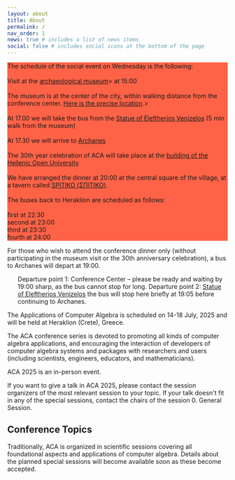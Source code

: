 ```yaml
---
layout: about
title: About
permalink: /
nav_order: 1
news: true # includes a list of news items
social: false # includes social icons at the bottom of the page
---
```


<p style="background-color:Tomato;">
The schedule of the social event on Wednesday is the following: 
<br><br>
Visit at the <a href="https://heraklionmuseum.gr/en/" target="_blank">archaeological museum<a>> at 15:00 
<br><br>
The museum is at the center of the city, within walking distance from the conference center. 
<a href="https://maps.app.goo.gl/cV7Qv1EZHEdg5BzKA" target="_blank"> Here is the precise location</a>.>
<br><br>
At 17.00 we will take the bus from the 
<a href="https://maps.app.goo.gl/CkBeYPe6Fv6fnZrp7" target="_blank">Statue of Eleftherios Venizelos</a> (5 min walk from the museum) 
<br><br>
At 17.30 we will arrive to <a href="https://en.wikipedia.org/wiki/Archanes" target="_blank"> Archanes</a> 
<br><br>
The 30th year celebration of ACA will take place at the 
<a href="https://maps.app.goo.gl/gWfS1ysMzPBP8zBy6" target="_blank">building of the Hellenic Open University</a>
<br><br>
We have arranged the dinner at 20:00 at the central square of the village, at a tavern called 
<a href="https://maps.app.goo.gl/2XAXHw5RfAqkcWxV7" target="_blank">SPITIKO (ΣΠΙΤΙΚΟ)</a>.
<br><br>
The buses back to Heraklion are scheduled as follows: 
<br><br>
first at 22:30
<br>
second at 23:00
<br>
third at 23:30 
<br>
fourth at 24:00

For those who wish to attend the conference dinner only (without participating in the museum visit or the 30th anniversary celebration), a bus to Archanes will depart at 19:00.
<ul>
<ui>Departure point 1: Conference Center – please be ready and waiting by 19:00 sharp, as the bus cannot stop for long.
<ui> Departure point 2: <a href="https://maps.app.goo.gl/CkBeYPe6Fv6fnZrp7" target="_blank">Statue of Eleftherios Venizelos</a> the bus will stop here briefly at 19:05 before continuing to Archanes.
</ul>



The Applications of Computer Algebra is scheduled on 14-18 July, 2025 and will be held at Heraklion (Crete), Greece.

The ACA conference series is devoted to promoting all kinds of computer algebra applications, and encouraging the interaction of developers of computer algebra systems and packages with researchers and users (including scientists, engineers, educators, and mathematicians).

ACA 2025 is an in-person event. 

If you want to give a talk in ACA 2025, please contact the session organizers of the most relevant session to your topic.
If your talk doesn't fit in any of the special sessions, contact the chairs of the session 0. General Session.

Conference Topics
------------------

Traditionally, ACA is organized in scientific sessions covering all foundational aspects and applications of computer algebra. Details about the planned special sessions will become available soon as these become accepted.
